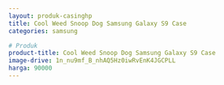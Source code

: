 ```yaml
---
layout: produk-casinghp
title: Cool Weed Snoop Dog Samsung Galaxy S9 Case
categories: samsung

# Produk
product-title: Cool Weed Snoop Dog Samsung Galaxy S9 Case
image-drive: 1n_nu9mf_B_nhAQ5Hz0iwRvEnK4JGCPLL
harga: 90000
---
```

